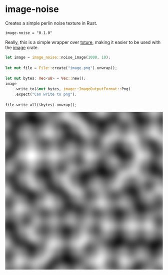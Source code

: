 # image-noise
Creates a simple perlin noise texture in Rust.

```
image-noise = "0.1.0"
```

Really, this is a simple wrapper over [txture](https://docs.rs/txture/), making it easier to be used with the [image](https://docs.rs/image/) crate.

```rust
let image = image_noise::noise_image(1000, 10);

let mut file = File::create("image.png").unwrap();

let mut bytes: Vec<u8> = Vec::new();
image
    .write_to(&mut bytes, image::ImageOutputFormat::Png)
    .expect("Can write to png");

file.write_all(&bytes).unwrap();
```

![example image](https://github.com/grantshandy/image-noise/blob/main/image.png?raw=true)